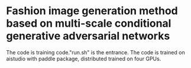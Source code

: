 # Fashion image generation method based on multi-scale conditional generative adversarial networks
The code is training code."run.sh" is the entrance.
The code is trained on aistudio with paddle package, distributed trained on four GPUs. 
